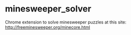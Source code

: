 # minesweeper_solver

Chrome extension to solve minesweeper puzzles at this site: http://freeminesweeper.org/minecore.html
